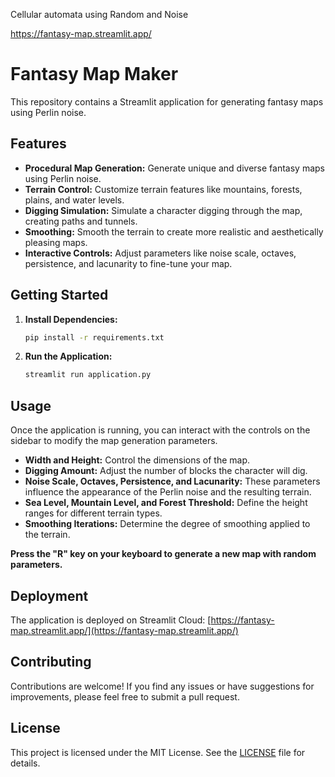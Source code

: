 Cellular automata using Random and Noise

https://fantasy-map.streamlit.app/


# Fantasy Map Maker

This repository contains a Streamlit application for generating fantasy maps using Perlin noise. 

## Features

* **Procedural Map Generation:** Generate unique and diverse fantasy maps using Perlin noise.
* **Terrain Control:** Customize terrain features like mountains, forests, plains, and water levels.
* **Digging Simulation:** Simulate a character digging through the map, creating paths and tunnels.
* **Smoothing:** Smooth the terrain to create more realistic and aesthetically pleasing maps.
* **Interactive Controls:** Adjust parameters like noise scale, octaves, persistence, and lacunarity to fine-tune your map.

## Getting Started

1. **Install Dependencies:**
   ```bash
   pip install -r requirements.txt
   ```
2. **Run the Application:**
   ```bash
   streamlit run application.py
   ```

## Usage

Once the application is running, you can interact with the controls on the sidebar to modify the map generation parameters.

* **Width and Height:** Control the dimensions of the map.
* **Digging Amount:** Adjust the number of blocks the character will dig.
* **Noise Scale, Octaves, Persistence, and Lacunarity:** These parameters influence the appearance of the Perlin noise and the resulting terrain.
* **Sea Level, Mountain Level, and Forest Threshold:** Define the height ranges for different terrain types.
* **Smoothing Iterations:** Determine the degree of smoothing applied to the terrain.

**Press the "R" key on your keyboard to generate a new map with random parameters.**

## Deployment

The application is deployed on Streamlit Cloud: [https://fantasy-map.streamlit.app/](https://fantasy-map.streamlit.app/)

## Contributing

Contributions are welcome! If you find any issues or have suggestions for improvements, please feel free to submit a pull request.

## License

This project is licensed under the MIT License. See the [LICENSE](LICENSE) file for details.
